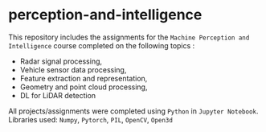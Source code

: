 # perception-and-intelligence

This repository includes the assignments for the `Machine Perception and Intelligence` course completed on the following topics :
- Radar signal processing,
- Vehicle sensor data processing,
- Feature extraction and representation,
- Geometry and point cloud processing,
- DL for LiDAR detection

All projects/assignments were completed using `Python` in `Jupyter Notebook`. 
Libraries used: `Numpy`, `Pytorch`, `PIL`, `OpenCV`, `Open3d`
